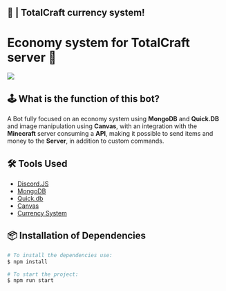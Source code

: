 ## 💸 | TotalCraft currency system!

# Economy system for TotalCraft server 🤖

<img src ="https://camo.githubusercontent.com/d55d8a7f07a103454ebb77b653d9600ce27e011f78395d9713b432c8c011c76a/68747470733a2f2f646973636f72642e6a732e6f72672f7374617469632f6c6f676f2e737667">

## 🕹️ What is the function of this bot?

A Bot fully focused on an economy system using **MongoDB** and **Quick.DB** and image manipulation using **Canvas**, with an integration with the **Minecraft** server consuming a **API**, making it possible to send items and money to the **Server**, in addition to custom commands.

## 🛠️ Tools Used

- [Discord.JS](https://www.npmjs.com/package/discord.js?source=post_page-----7b5fe27cb6fa----------------------)
- [MongoDB](https://www.npmjs.com/package/mongoose)
- [Quick.db](https://www.npmjs.com/package/quick.db)
- [Canvas](https://www.npmjs.com/package/canvas)
- [Currency System](https://www.npmjs.com/package/currency-system)

## 📦 Installation of Dependencies

```bash
# To install the dependencies use:
$ npm install
```

```bash
# To start the project:
$ npm run start
```
